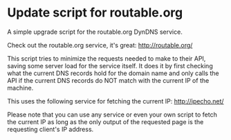 Update script for routable.org
==============================

A simple upgrade script for the routable.org DynDNS service.

Check out the routable.org service, it's great:
http://routable.org/

This script tries to minimize the requests needed to make to their API,
saving some server load for the service itself. It does it by first
checking what the current DNS records hold for the domain name and
only calls the API if the current DNS records do NOT match with the
current IP of the machine.

This uses the following service for fetching the current IP:
http://ipecho.net/

Please note that you can use any service or even your own script to
fetch the current IP as long as the only output of the requested page
is the requesting client's IP address.
